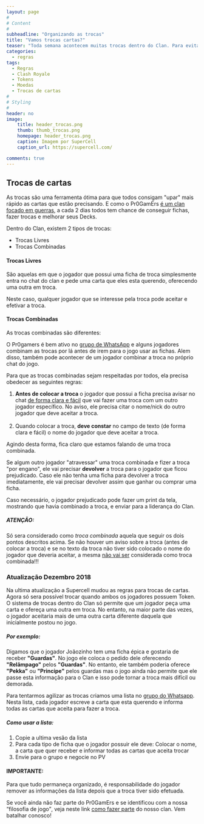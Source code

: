 ```yaml
---
layout: page
#
# Content
#
subheadline: "Organizando as trocas"
title: "Vamos trocas cartas?"
teaser: "Toda semana acontecem muitas trocas dentro do Clan. Para evitar confusão e ajudar todo mundo a conseguir as cartas que precisam, estabelecemos algumas regras."
categories:
  - regras
tags:
  - Regras
  - Clash Royale
  - Tokens
  - Moedas
  - Trocas de cartas 
#
# Styling
#
header: no
image:
    title: header_trocas.png
    thumb: thumb_trocas.png
    homepage: header_trocas.png
    caption: Imagem por SuperCell
    caption_url: https://supercell.com/

comments: true    
---
```


## Trocas de cartas


As trocas são uma ferramenta ótima para que todos consigam "upar" mais rápido as cartas que estão precisando. E como o Pr0GamErs <a href="{{ site.url }}{{ site.baseurl }}/sobre" target="_blank">é um clan focado em guerras</a>, a cada 2 dias todos tem chance de conseguir fichas, fazer trocas e melhorar seus Decks.  


Dentro do Clan, existem 2 tipos de trocas: 
<ul>
  <li>Trocas Livres</li>
  <li>Trocas Combinadas</li>
</ul>


#### Trocas Livres
São aquelas em que o jogador que possui uma ficha de troca simplesmente entra no chat do clan e pede uma carta que eles esta querendo, oferecendo uma outra em troca.

Neste caso, qualquer jogador que se interesse pela troca pode aceitar e efetivar a troca.

#### Trocas Combinadas
As trocas combinadas são diferentes:

O Pr0gamers é bem ativo no <a href="{{ site.url }}{{ site.baseurl }}/grupo_no_whatsapp" target="_blank">grupo de WhatsApp</a> e alguns jogadores combinam as trocas por lá antes de irem para o jogo usar as fichas. Alem disso, também pode acontecer de um jogador combinar a troca no próprio chat do jogo. 

Para que as trocas combinadas sejam respeitadas por todos, ela precisa obedecer as seguintes regras:

<ol>
  <li><strong>Antes de colocar a troca</strong> o jogador que possui a ficha precisa avisar no chat <u>de forma clara e fácil</u> que vai fazer uma troca com um outro jogador específico. No aviso, ele precisa citar o nome/nick do outro jogador que deve aceitar a troca.</li>
  <br>
  <li>Quando colocar a troca, <strong>deve constar</strong> no campo de texto (de forma clara e fácil) o nome do jogador que deve aceitar a troca.</li>
</ol>

Agindo desta forma, fica claro que estamos falando de uma troca combinada. 

Se algum outro jogador "atravessar" uma troca combinada e fizer a troca "por engano", ele vai precisar <strong>devolver</strong> a troca para o jogador que ficou prejudicado. Caso ele não tenha uma ficha para devolver a troca imediatamente, ele vai precisar devolver assim que ganhar ou comprar uma ficha.

Caso necessário, o jogador prejudicado pode fazer um print da tela, mostrando que havia combinado a troca, e enviar para a liderança do Clan.

##### ATENÇÃO:
Só sera considerado como <em>troca combinada</em> aquela que seguir os dois pontos descritos acima. Se não houver um aviso sobre a troca (antes de colocar a troca) e se no texto da troca não tiver sido colocado o nome do jogador que deveria aceitar, a mesma <u>não vai ser</u> considerada como troca combinada!!!

### Atualização Dezembro 2018
Na ultima atualização a Supercell mudou as regras para trocas de cartas. Agora só sera possível trocar quando ambos os jogadores possuem Token.
O sistema de trocas dentro do Clan só permite que um jogador peça uma carta e ofereça uma outra em troca. No entanto, na maior parte das vezes, o jogador aceitaria mais de uma outra carta diferente daquela que inicialmente postou no jogo.

##### Por exemplo: 
Digamos que o jogador Joãozinho tem uma ficha épica e gostaria de receber <strong>"Guardas"</strong>. No jogo ele coloca o pedido dele oferecendo <strong>"Relâmpago"</strong> pelos <strong>"Guardas"</strong>. No entanto, ele também poderia oferece <strong>"Pekka"</strong> ou <strong>"Principe"</strong> pelos guardas mas o jogo ainda não permite que ele passe esta informação para o Clan e isso pode tornar a troca mais difícil ou demorada.

Para tentarmos agilizar as trocas criamos uma lista no <a href="{{ site.url }}{{ site.baseurl }}/grupo_no_whatsapp" target="_blank">grupo do Whatsapp</a>. Nesta lista, cada jogador escreve a carta que esta querendo e informa todas as cartas que aceita para fazer a troca. 

##### Como usar a lista:

<ol>
  <li>Copie a ultima vesão da lista</li>
  <li>Para cada tipo de ficha que o jogador possuir ele deve: Colocar o nome, a carta que quer receber e informar todas as cartas que aceita trocar</li>
  <li>Envie para o grupo e negocie no PV</li>
</ol>

#### IMPORTANTE: 
Para que tudo permaneça organizado, é responsabilidade do jogador remover as informações da lista depois que a troca tiver sido efetuada.


Se você ainda não faz parte do Pr0GamErs e se identificou com a nossa <q>filosofia de jogo</q>, veja neste link <a href="{{ site.url }}{{ site.baseurl }}/regras/faca_parte_do_pr0gamers" target="_blank">como fazer parte</a> do nosso clan. Vem batalhar conosco!
